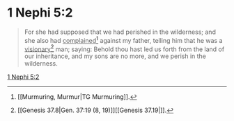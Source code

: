# 1 Nephi 5:2

> For she had supposed that we had perished in the wilderness; and she also had <u>complained</u>[^a] against my father, telling him that he was a <u>visionary</u>[^b] man; saying: Behold thou hast led us forth from the land of our inheritance, and my sons are no more, and we perish in the wilderness.

[1 Nephi 5:2](https://www.churchofjesuschrist.org/study/scriptures/bofm/1-ne/5?lang=eng&id=p2#p2)


[^a]: [[Murmuring, Murmur|TG Murmuring]].  
[^b]: [[Genesis 37.8|Gen. 37:19 (8, 19)]][[Genesis 37.19|]].  
